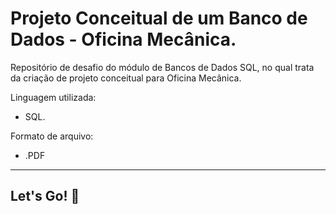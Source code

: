 # Projeto Conceitual de um Banco de Dados - Oficina Mecânica.

Repositório de desafio do módulo de Bancos de Dados SQL, no qual trata da criação de projeto conceitual para Oficina Mecânica.

Linguagem utilizada:

- SQL.

Formato de arquivo:

* .PDF

------

## Let's Go! 🚀